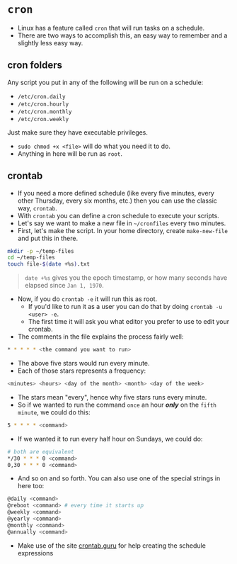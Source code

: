 # `cron`

- Linux has a feature called `cron` that will run tasks on a schedule.
- There are two ways to accomplish this, an easy way to remember and a slightly less easy way.

## cron folders

Any script you put in any of the following will be run on a schedule:

- `/etc/cron.daily`
- `/etc/cron.hourly`
- `/etc/cron.monthly`
- `/etc/cron.weekly`

Just make sure they have executable privileges.

- `sudo chmod +x <file>` will do what you need it to do.
- Anything in here will be run as `root`.

## crontab

- If you need a more defined schedule (like every five minutes, every other Thursday, every six months, etc.) then you can use the classic way, `crontab`.
- With `crontab` you can define a cron schedule to execute your scripts.
- Let's say we want to make a new file in `~/cronfiles` every two minutes.
- First, let's make the script. In your home directory, create `make-new-file` and put this in there.

```sh
mkdir -p ~/temp-files
cd ~/temp-files
touch file-$(date +%s).txt
```

> `date +%s` gives you the epoch timestamp, or how many seconds have elapsed since `Jan 1, 1970`.

- Now, if you do `crontab -e` it will run this as root.
  - If you'd like to run it as a user you can do that by doing `crontab -u <user> -e`.
  - The first time it will ask you what editor you prefer to use to edit your crontab.
- The comments in the file explains the process fairly well:

```sh
* * * * * <the command you want to run>
```

- The above five stars would run every minute.
- Each of those stars represents a frequency:

```sh
<minutes> <hours> <day of the month> <month> <day of the week>
```

- The stars mean "every", hence why five stars runs every minute.
- So if we wanted to run the command `once` an hour **_only_** on the `fifth minute`, we could do this:

```sh
5 * * * * <command>
```

- If we wanted it to run every half hour on Sundays, we could do:

```sh
# both are equivalent
*/30 * * * 0 <command>
0,30 * * * 0 <command>
```

- And so on and so forth. You can also use one of the special strings in here too:

```sh
@daily <command>
@reboot <command> # every time it starts up
@weekly <command>
@yearly <command>
@monthly <command>
@annually <command>
```

- Make use of the site [crontab.guru](https://crontab.guru/) for help creating the schedule expressions
